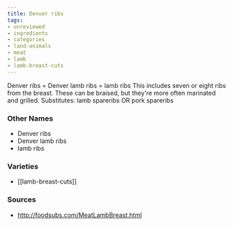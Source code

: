 ```yaml
---
title: Denver ribs
tags:
- unreviewed
- ingredients
- categories
- land-animals
- meat
- lamb
- lamb-breast-cuts
---
```

Denver ribs = Denver lamb ribs = lamb ribs This includes seven or eight ribs from the breast. These can be braised, but they're more often marinated and grilled. Substitutes: lamb spareribs OR pork spareribs

### Other Names

* Denver ribs
* Denver lamb ribs
* lamb ribs

### Varieties

* [[lamb-breast-cuts]]

### Sources
* http://foodsubs.com/MeatLambBreast.html
